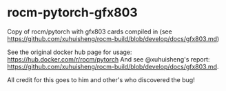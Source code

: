 # rocm-pytorch-gfx803
Copy of rocm/pytorch with gfx803 cards compiled in (see https://github.com/xuhuisheng/rocm-build/blob/develop/docs/gfx803.md)

See the original docker hub page for usage: https://hub.docker.com/r/rocm/pytorch
And see @xuhuisheng's report: https://github.com/xuhuisheng/rocm-build/blob/develop/docs/gfx803.md.

All credit for this goes to him and other's who discovered the bug!
